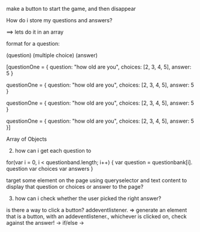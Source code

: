 make a button to start the game, and then disappear

How do i store my  questions and answers?

==> lets do it in an array

format for a question:

(question)
(multiple choice)
(answer)

[questionOne = {
    question: "how old are you",
    choices: [2, 3, 4, 5],
    answer: 5
}

questionOne = {
    question: "how old are you",
    choices: [2, 3, 4, 5],
    answer: 5
}

questionOne = {
    question: "how old are you",
    choices: [2, 3, 4, 5],
    answer: 5
}

questionOne = {
    question: "how old are you",
    choices: [2, 3, 4, 5],
    answer: 5
}]

Array of Objects

2. how can i get each question to 

for(var i = 0, i < questionband.length; i++) {
    var question = questionbank[i]. question
    var choices
    var answers
}

target some element on the page using queryselector and text content to display that question or choices or answer to the page?

3. how can i check whether the user picked the right answer?

is there a way to click a button? addeventlistener.
=> generate an element that is a button, with an addeventlistener., whichever is clicked on, check against the answer!
 -> if/else
  ->
